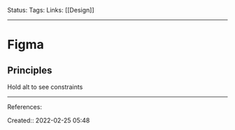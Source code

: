 Status: 
Tags: 
Links: [[Design]]
___

# Figma
## Principles
Hold alt to see constraints
___
References:

Created:: 2022-02-25 05:48
